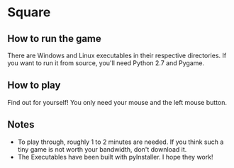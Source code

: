 Square
======

How to run the game
-------------------

There are Windows and Linux executables in their respective directories. If you want to run it from source, you'll need Python 2.7 and Pygame.

How to play
-----------

Find out for yourself! You only need your mouse and the left mouse button.

Notes
-----

* To play through, roughly 1 to 2 minutes are needed. If you think such a tiny game is not worth your bandwidth, don't download it.
* The Executables have been built with pyInstaller. I hope they work!
